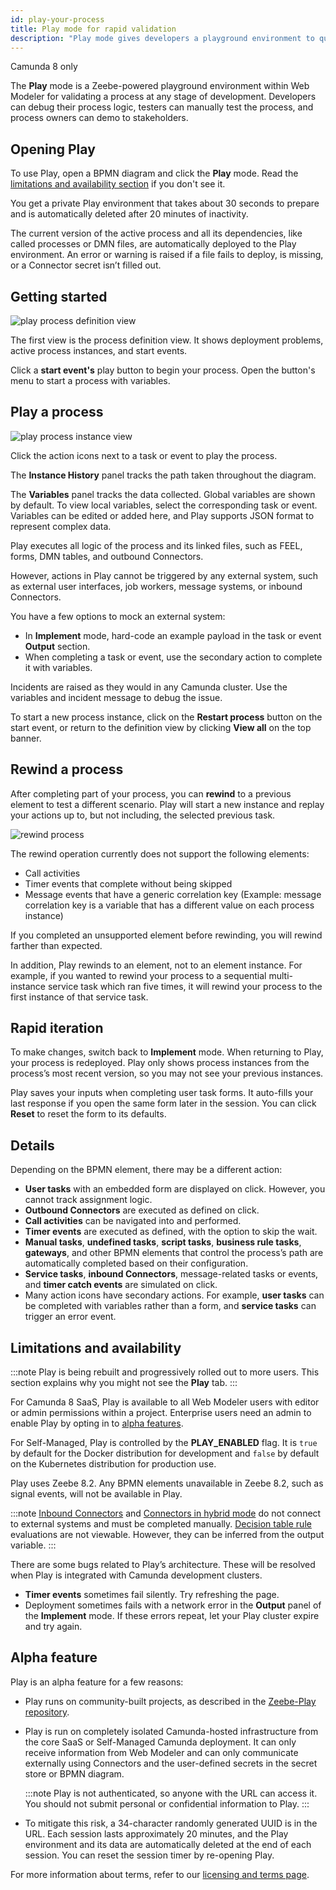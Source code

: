 ```yaml
---
id: play-your-process
title: Play mode for rapid validation
description: "Play mode gives developers a playground environment to quickly iterate and manually test their processes."
---
```


<span class="badge badge--cloud">Camunda 8 only</span>

The **Play** mode is a Zeebe-powered playground environment within Web Modeler for validating a process at any stage of development. Developers can debug their process logic, testers can manually test the process, and process owners can demo to stakeholders.

## Opening Play

To use Play, open a BPMN diagram and click the **Play** mode. Read the [limitations and availability section](#limitations-and-availability) if you don't see it.

You get a private Play environment that takes about 30 seconds to prepare and is automatically deleted after 20 minutes of inactivity.

The current version of the active process and all its dependencies, like called processes or DMN files, are automatically deployed to the Play environment. An error or warning is raised if a file fails to deploy, is missing, or a Connector secret isn’t filled out.

## Getting started

![play process definition view](img/play-definition.png)

The first view is the process definition view. It shows deployment problems, active process instances, and start events.

Click a **start event's** play button to begin your process. Open the button's menu to start a process with variables.

## Play a process

![play process instance view](img/play-instance.png)

Click the action icons next to a task or event to play the process.

The **Instance History** panel tracks the path taken throughout the diagram.

The **Variables** panel tracks the data collected. Global variables are shown by default. To view local variables, select the corresponding task or event. Variables can be edited or added here, and Play supports JSON format to represent complex data.

Play executes all logic of the process and its linked files, such as FEEL, forms, DMN tables, and outbound Connectors.

However, actions in Play cannot be triggered by any external system, such as external user interfaces, job workers, message systems, or inbound Connectors.

You have a few options to mock an external system:

- In **Implement** mode, hard-code an example payload in the task or event **Output** section.
- When completing a task or event, use the secondary action to complete it with variables.

Incidents are raised as they would in any Camunda cluster. Use the variables and incident message to debug the issue.

To start a new process instance, click on the **Restart process** button on the start event, or return to the definition view by clicking **View all** on the top banner.

## Rewind a process

After completing part of your process, you can **rewind** to a previous element to test a different scenario. Play will start a new instance and replay your actions up to, but not including, the selected previous task.

![rewind process](img/play-rewind.png)

The rewind operation currently does not support the following elements:

- Call activities
- Timer events that complete without being skipped
- Message events that have a generic correlation key (Example: message correlation key is a variable that has a different value on each process instance)

If you completed an unsupported element before rewinding, you will rewind farther than expected.

In addition, Play rewinds to an element, not to an element instance. For example, if you wanted to rewind your process to a sequential multi-instance service task which ran five times, it will rewind your process to the first instance of that service task.

## Rapid iteration

To make changes, switch back to **Implement** mode. When returning to Play, your process is redeployed. Play only shows process instances from the process’s most recent version, so you may not see your previous instances.

Play saves your inputs when completing user task forms. It auto-fills your last response if you open the same form later in the session. You can click **Reset** to reset the form to its defaults.

## Details

Depending on the BPMN element, there may be a different action:

- **User tasks** with an embedded form are displayed on click. However, you cannot track assignment logic.
- **Outbound Connectors** are executed as defined on click.
- **Call activities** can be navigated into and performed.
- **Timer events** are executed as defined, with the option to skip the wait.
- **Manual tasks**, **undefined tasks**, **script tasks**, **business rule tasks**, **gateways**, and other BPMN elements that control the process’s path are automatically completed based on their configuration.
- **Service tasks**, **inbound Connectors**, message-related tasks or events, and **timer catch events** are simulated on click.
- Many action icons have secondary actions. For example, **user tasks** can be completed with variables rather than a form, and **service tasks** can trigger an error event.

## Limitations and availability

:::note
Play is being rebuilt and progressively rolled out to more users. This section explains why you might not see the **Play** tab.
:::

For Camunda 8 SaaS, Play is available to all Web Modeler users with editor or admin permissions within a project.
Enterprise users need an admin to enable Play by opting in to [alpha features](/components/console/manage-organization/enable-alpha-features.md).

For Self-Managed, Play is controlled by the **PLAY_ENABLED** flag. It is `true` by default for the Docker distribution for development and `false` by default on the Kubernetes distribution for production use.

Play uses Zeebe 8.2. Any BPMN elements unavailable in Zeebe 8.2, such as signal events, will not be available in Play.

:::note
[Inbound Connectors](/components/connectors/connector-types.md#inbound-connectors) and [Connectors in hybrid mode](/guides/use-connectors-in-hybrid-mode.md) do not connect to external systems and must be completed manually.
[Decision table rule](/components/modeler/dmn/decision-table-rule.md) evaluations are not viewable. However, they can be inferred from the output variable.
:::

There are some bugs related to Play’s architecture. These will be resolved when Play is integrated with Camunda development clusters.

- **Timer events** sometimes fail silently. Try refreshing the page.
- Deployment sometimes fails with a network error in the **Output** panel of the **Implement** mode. If these errors repeat, let your Play cluster expire and try again.

## Alpha feature

Play is an alpha feature for a few reasons:

- Play runs on community-built projects, as described in the [Zeebe-Play repository](https://github.com/camunda-community-hub/zeebe-play).

- Play is run on completely isolated Camunda-hosted infrastructure from the core SaaS or Self-Managed Camunda deployment. It can only receive information from Web Modeler and can only communicate externally using Connectors and the user-defined secrets in the secret store or BPMN diagram.

  :::note
  Play is not authenticated, so anyone with the URL can access it. You should not submit personal or confidential information to Play.
  :::

- To mitigate this risk, a 34-character randomly generated UUID is in the URL. Each session lasts approximately 20 minutes, and the Play environment and its data are automatically deleted at the end of each session. You can reset the session timer by re-opening Play.

For more information about terms, refer to our [licensing and terms page](https://legal.camunda.com/licensing-and-other-legal-terms#c8-saas-trial-edition-and-free-tier-edition-terms).
